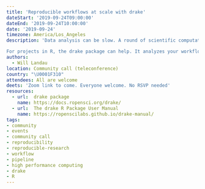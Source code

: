 ```yaml
---
title: 'Reproducible workflows at scale with drake'
dateStart: '2019-09-24T09:00:00'
dateEnd: '2019-09-24T10:00:00'
date: '2019-09-24'
timezone: America/Los_Angeles
description: 'Data analysis can be slow. A round of scientific computation can take several minutes, hours, or even days to complete. After it finishes, if you update your code or data, your hard-earned results may no longer be valid. How much of that valuable output can you keep, and how much do you need to update? How much runtime must you endure all over again?

For projects in R, the drake package can help. It analyzes your workflow, skips steps with up-to-date results, and orchestrates the rest with optional distributed computing. At the end, drake provides evidence that your results match the underlying code and data, which increases your ability to trust your research.'
authors:
  - Will Landau
location: Community call (teleconference)
country: "\U0001F310"
attendees: All are welcome
deets: 'Zoom link to come. Everyone welcome. No RSVP needed'
resources:
  - url:  drake package
    name: https://docs.ropensci.org/drake/
  - url:  The drake R Package User Manual
    name: https://ropenscilabs.github.io/drake-manual/  
tags:
- community
- events
- community call
- reproducibility
- reproducible-research
- workflow
- pipeline
- high performance computing
- drake
- R
---
```

